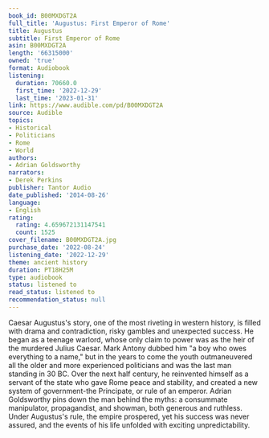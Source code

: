 ```yaml
---
book_id: B00MXDGT2A
full_title: 'Augustus: First Emperor of Rome'
title: Augustus
subtitle: First Emperor of Rome
asin: B00MXDGT2A
length: '66315000'
owned: 'true'
format: Audiobook
listening:
  duration: 70660.0
  first_time: '2022-12-29'
  last_time: '2023-01-31'
link: https://www.audible.com/pd/B00MXDGT2A
source: Audible
topics:
- Historical
- Politicians
- Rome
- World
authors:
- Adrian Goldsworthy
narrators:
- Derek Perkins
publisher: Tantor Audio
date_published: '2014-08-26'
language:
- English
rating:
  rating: 4.659672131147541
  count: 1525
cover_filename: B00MXDGT2A.jpg
purchase_date: '2022-08-24'
listening_date: '2022-12-29'
theme: ancient history
duration: PT18H25M
type: audiobook
status: listened to
read_status: listened to
recommendation_status: null
---
```

Caesar Augustus's story, one of the most riveting in western history, is filled with drama and contradiction, risky gambles and unexpected success. He began as a teenage warlord, whose only claim to power was as the heir of the murdered Julius Caesar. Mark Antony dubbed him "a boy who owes everything to a name," but in the years to come the youth outmaneuvered all the older and more experienced politicians and was the last man standing in 30 BC. Over the next half century, he reinvented himself as a servant of the state who gave Rome peace and stability, and created a new system of government-the Principate, or rule of an emperor. Adrian Goldsworthy pins down the man behind the myths: a consummate manipulator, propagandist, and showman, both generous and ruthless. Under Augustus's rule, the empire prospered, yet his success was never assured, and the events of his life unfolded with exciting unpredictability.
